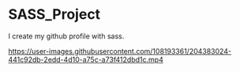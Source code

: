 # SASS_Project
 I create my github profile with sass.
 


https://user-images.githubusercontent.com/108193361/204383024-441c92db-2edd-4d10-a75c-a73f412dbd1c.mp4

